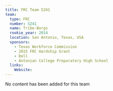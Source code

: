 ```yaml
---
title: FRC Team 5241
team:
  type: FRC
  number: 5241
  name: Tribe-Borgs
  rookie_year: 2014
  location: San Antonio, Texas, USA
  sponsors:
    - Texas Workforce Commission
    - 2015 FRC Hardship Grant
    - Dell
    - Antonian College Preparatory High School
  links:
    Website: 
---
```

No content has been added for this team